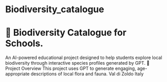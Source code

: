 # Biodiversity_catalogue
# 🐞 Biodiversity Catalogue for Schools.
An AI-powered educational project designed to help students explore local biodiversity through interactive species profiles generated by GPT.
🌱 Project Overview  This project uses GPT to generate engaging, age-appropriate descriptions of local flora and fauna. Val di Zoldo Italy
